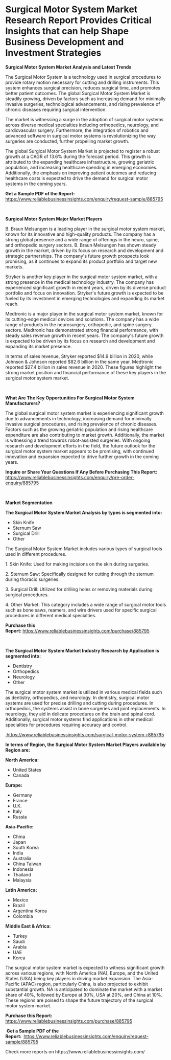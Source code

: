 <p><h1>Surgical Motor System Market Research Report Provides Critical Insights that can help Shape Business Development and Investment Strategies</h1></p><p><strong>Surgical Motor System Market Analysis and Latest Trends</strong></p>
<p><p>The Surgical Motor System is a technology used in surgical procedures to provide rotary motion necessary for cutting and drilling instruments. This system enhances surgical precision, reduces surgical time, and promotes better patient outcomes. The global Surgical Motor System Market is steadily growing, driven by factors such as increasing demand for minimally invasive surgeries, technological advancements, and rising prevalence of chronic diseases requiring surgical intervention.</p><p>The market is witnessing a surge in the adoption of surgical motor systems across diverse medical specialties including orthopedics, neurology, and cardiovascular surgery. Furthermore, the integration of robotics and advanced software in surgical motor systems is revolutionizing the way surgeries are conducted, further propelling market growth.</p><p>The global Surgical Motor System Market is projected to register a robust growth at a CAGR of 13.6% during the forecast period. This growth is attributed to the expanding healthcare infrastructure, growing geriatric population, and increasing healthcare spending in emerging economies. Additionally, the emphasis on improving patient outcomes and reducing healthcare costs is expected to drive the demand for surgical motor systems in the coming years.</p></p>
<p><strong>Get a Sample PDF of the Report:&nbsp;</strong> <a href="https://www.reliablebusinessinsights.com/enquiry/request-sample/885795">https://www.reliablebusinessinsights.com/enquiry/request-sample/885795</a></p>
<p>&nbsp;</p>
<p><strong>Surgical Motor System Major Market Players</strong></p>
<p><p>B. Braun Melsungen is a leading player in the surgical motor system market, known for its innovative and high-quality products. The company has a strong global presence and a wide range of offerings in the neuro, spine, and orthopedic surgery sectors. B. Braun Melsungen has shown steady growth in the market, driven by its focus on research and development and strategic partnerships. The company's future growth prospects look promising, as it continues to expand its product portfolio and target new markets.</p><p>Stryker is another key player in the surgical motor system market, with a strong presence in the medical technology industry. The company has experienced significant growth in recent years, driven by its diverse product portfolio and focus on innovation. Stryker's future growth is expected to be fueled by its investment in emerging technologies and expanding its market reach.</p><p>Medtronic is a major player in the surgical motor system market, known for its cutting-edge medical devices and solutions. The company has a wide range of products in the neurosurgery, orthopedic, and spine surgery sectors. Medtronic has demonstrated strong financial performance, with steady sales revenue growth in recent years. The company's future growth is expected to be driven by its focus on research and development and expanding its market presence.</p><p>In terms of sales revenue, Stryker reported $14.9 billion in 2020, while Johnson & Johnson reported $82.6 billion in the same year. Medtronic reported $27.4 billion in sales revenue in 2020. These figures highlight the strong market position and financial performance of these key players in the surgical motor system market.</p></p>
<p>&nbsp;</p>
<p><strong>What Are The Key Opportunities For Surgical Motor System Manufacturers?</strong></p>
<p><p>The global surgical motor system market is experiencing significant growth due to advancements in technology, increasing demand for minimally invasive surgical procedures, and rising prevalence of chronic diseases. Factors such as the growing geriatric population and rising healthcare expenditure are also contributing to market growth. Additionally, the market is witnessing a trend towards robot-assisted surgeries. With ongoing research and development efforts in the field, the future outlook for the surgical motor system market appears to be promising, with continued innovation and expansion expected to drive further growth in the coming years.</p></p>
<p><strong>Inquire or Share Your Questions If Any Before Purchasing This Report:</strong> <a href="https://www.reliablebusinessinsights.com/enquiry/pre-order-enquiry/885795">https://www.reliablebusinessinsights.com/enquiry/pre-order-enquiry/885795</a></p>
<p>&nbsp;</p>
<p><strong>Market Segmentation</strong></p>
<p><strong>The Surgical Motor System Market Analysis by types is segmented into:</strong></p>
<p><ul><li>Skin Knife</li><li>Sternum Saw</li><li>Surgical Drill</li><li>Other</li></ul></p>
<p><p>The Surgical Motor System Market includes various types of surgical tools used in different procedures. </p><p>1. Skin Knife: Used for making incisions on the skin during surgeries.</p><p>2. Sternum Saw: Specifically designed for cutting through the sternum during thoracic surgeries. </p><p>3. Surgical Drill: Utilized for drilling holes or removing materials during surgical procedures.</p><p>4. Other Market: This category includes a wide range of surgical motor tools such as bone saws, reamers, and wire drivers used for specific surgical procedures in different medical specialties.</p></p>
<p><strong>Purchase this Report:&nbsp;</strong><a href="https://www.reliablebusinessinsights.com/purchase/885795">https://www.reliablebusinessinsights.com/purchase/885795</a></p>
<p>&nbsp;</p>
<p><strong>The Surgical Motor System Market Industry Research by Application is segmented into:</strong></p>
<p><ul><li>Dentistry</li><li>Orthopedics</li><li>Neurology</li><li>Other</li></ul></p>
<p><p>The surgical motor system market is utilized in various medical fields such as dentistry, orthopedics, and neurology. In dentistry, surgical motor systems are used for precise drilling and cutting during procedures. In orthopedics, the systems assist in bone surgeries and joint replacements. In neurology, they aid in delicate procedures on the brain and spinal cord. Additionally, surgical motor systems find applications in other medical specialties for procedures requiring accuracy and control.</p></p>
<p><a href="https://www.reliablebusinessinsights.com/surgical-motor-system-r885795">&nbsp;https://www.reliablebusinessinsights.com/surgical-motor-system-r885795</a></p>
<p><strong>In terms of Region, the Surgical Motor System Market Players available by Region are:</strong></p>
<p>
    <p> <strong> North America: </strong>
        <ul>
            <li>United States</li>
            <li>Canada</li>
        </ul>
        </p> 
    <p> <strong> Europe: </strong>
        <ul>
            <li>Germany</li>
            <li>France</li>
            <li>U.K.</li>
            <li>Italy</li>
            <li>Russia</li>
        </ul>
        </p> 
    <p> <strong> Asia-Pacific: </strong>
        <ul>
            <li>China</li>
            <li>Japan</li>
            <li>South Korea</li>
            <li>India</li>
            <li>Australia</li>
            <li>China Taiwan</li>
            <li>Indonesia</li>
            <li>Thailand</li>
            <li>Malaysia</li>
        </ul>
        </p> 
    <p> <strong> Latin America: </strong>
        <ul>
            <li>Mexico</li>
            <li>Brazil</li>
            <li>Argentina Korea</li>
            <li>Colombia</li>
        </ul>
        </p> 
    <p> <strong> Middle East & Africa: </strong>
        <ul>
            <li>Turkey</li>
            <li>Saudi</li>
            <li>Arabia</li>
            <li>UAE</li>
            <li>Korea</li>
        </ul>
    </p>
    </p>
<p><p>The surgical motor system market is expected to witness significant growth across various regions, with North America (NA), Europe, and the United States (USA) being key players in driving market expansion. The Asia-Pacific (APAC) region, particularly China, is also projected to exhibit substantial growth. NA is anticipated to dominate the market with a market share of 40%, followed by Europe at 30%, USA at 20%, and China at 10%. These regions are poised to shape the future trajectory of the surgical motor system market.</p></p>
<p><strong>Purchase this Report: </strong><a href="https://www.reliablebusinessinsights.com/purchase/885795">https://www.reliablebusinessinsights.com/purchase/885795</a></p>
<p>&nbsp;<strong>Get a Sample PDF of the Report:&nbsp;&nbsp;</strong><a href="https://www.reliablebusinessinsights.com/enquiry/request-sample/885795">https://www.reliablebusinessinsights.com/enquiry/request-sample/885795</a></p>
<p><strong></strong></p>
<p>Check more reports on https://www.reliablebusinessinsights.com/</p>